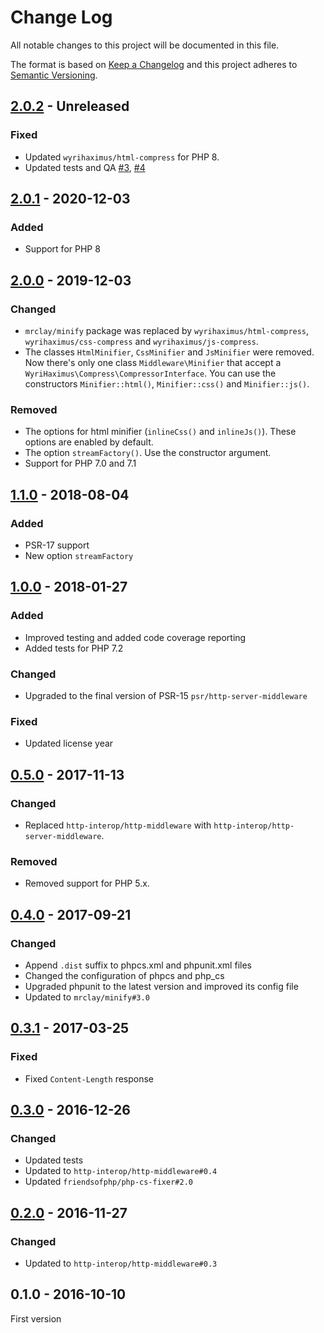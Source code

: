 # Change Log

All notable changes to this project will be documented in this file.

The format is based on [Keep a Changelog](http://keepachangelog.com/)
and this project adheres to [Semantic Versioning](http://semver.org/).

## [2.0.2] - Unreleased
### Fixed
- Updated `wyrihaximus/html-compress` for PHP 8.
- Updated tests and QA [#3], [#4]

## [2.0.1] - 2020-12-03
### Added
- Support for PHP 8

## [2.0.0] - 2019-12-03
### Changed
- `mrclay/minify` package was replaced by `wyrihaximus/html-compress`, `wyrihaximus/css-compress` and `wyrihaximus/js-compress`.
- The classes `HtmlMinifier`, `CssMinifier` and `JsMinifier` were removed. Now there's only one class `Middleware\Minifier` that accept a `WyriHaximus\Compress\CompressorInterface`. You can use the constructors `Minifier::html()`,  `Minifier::css()` and  `Minifier::js()`.

### Removed
- The options for html minifier (`inlineCss()` and `inlineJs()`). These options are enabled by default.
- The option `streamFactory()`. Use the constructor argument.
- Support for PHP 7.0 and 7.1

## [1.1.0] - 2018-08-04
### Added
- PSR-17 support
- New option `streamFactory`

## [1.0.0] - 2018-01-27
### Added
- Improved testing and added code coverage reporting
- Added tests for PHP 7.2

### Changed
- Upgraded to the final version of PSR-15 `psr/http-server-middleware`

### Fixed
- Updated license year

## [0.5.0] - 2017-11-13
### Changed
- Replaced `http-interop/http-middleware` with  `http-interop/http-server-middleware`.

### Removed
- Removed support for PHP 5.x.

## [0.4.0] - 2017-09-21
### Changed
- Append `.dist` suffix to phpcs.xml and phpunit.xml files
- Changed the configuration of phpcs and php_cs
- Upgraded phpunit to the latest version and improved its config file
- Updated to `mrclay/minify#3.0`

## [0.3.1] - 2017-03-25
### Fixed
- Fixed `Content-Length` response

## [0.3.0] - 2016-12-26
### Changed
- Updated tests
- Updated to `http-interop/http-middleware#0.4`
- Updated `friendsofphp/php-cs-fixer#2.0`

## [0.2.0] - 2016-11-27
### Changed
- Updated to `http-interop/http-middleware#0.3`

## 0.1.0 - 2016-10-10
First version

[#3]: https://github.com/middlewares/minifier/issues/3
[#4]: https://github.com/middlewares/minifier/issues/4

[2.0.2]: https://github.com/middlewares/minifier/compare/v2.0.1...HEAD
[2.0.1]: https://github.com/middlewares/minifier/compare/v2.0.0...v2.0.1
[2.0.0]: https://github.com/middlewares/minifier/compare/v1.1.0...v2.0.0
[1.1.0]: https://github.com/middlewares/minifier/compare/v1.0.0...v1.1.0
[1.0.0]: https://github.com/middlewares/minifier/compare/v0.5.0...v1.0.0
[0.5.0]: https://github.com/middlewares/minifier/compare/v0.4.0...v0.5.0
[0.4.0]: https://github.com/middlewares/minifier/compare/v0.3.1...v0.4.0
[0.3.1]: https://github.com/middlewares/minifier/compare/v0.3.0...v0.3.1
[0.3.0]: https://github.com/middlewares/minifier/compare/v0.2.0...v0.3.0
[0.2.0]: https://github.com/middlewares/minifier/compare/v0.1.0...v0.2.0
